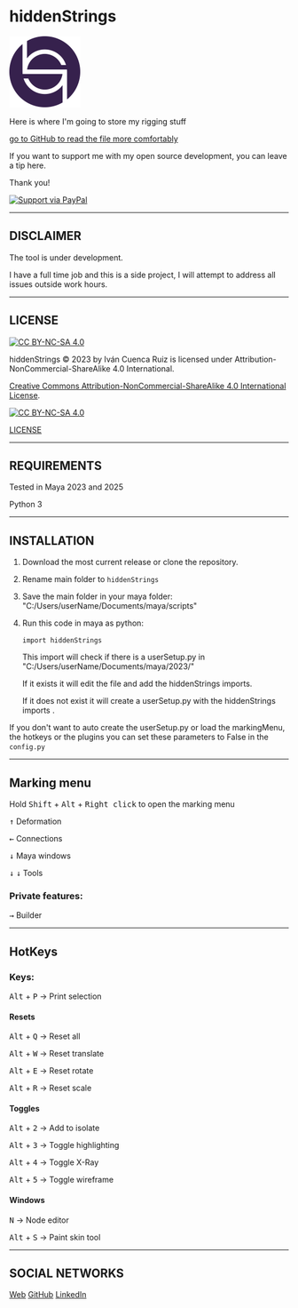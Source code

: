 # hiddenStrings #

<img alt="icon of the hiddenStrings project" height="128" src="/icons/hiddenStrings.png" width="128"/>

Here is where I'm going to store my rigging stuff

[go to GitHub to read the file more comfortably](https://github.com/ivan-cuenca-rigging/hiddenStrings)

If you want to support me with my open source development, you can leave a tip here. 

Thank you!

[![Support via PayPal](https://img.shields.io/badge/Donate-PayPal.Me-orange)](https://www.paypal.me/IvanCuencaRigging/)

--------------------------------------------

## DISCLAIMER ##

The tool is under development.

I have a full time job and this is a side project, I will attempt to address all issues outside work hours.

--------------------------------------------

## LICENSE ##

[cc-by-nc-sa]: http://creativecommons.org/licenses/by-nc-sa/4.0/
[cc-by-nc-sa-image]: https://licensebuttons.net/l/by-nc-sa/4.0/88x31.png
[cc-by-nc-sa-shield]: https://img.shields.io/badge/License-CC%20BY--NC--SA%204.0-lightgrey.svg

[![CC BY-NC-SA 4.0][cc-by-nc-sa-shield]][cc-by-nc-sa]

hiddenStrings © 2023 by Iván Cuenca Ruiz is licensed under Attribution-NonCommercial-ShareAlike 4.0 International. 

[Creative Commons Attribution-NonCommercial-ShareAlike 4.0 International License][cc-by-nc-sa].

[![CC BY-NC-SA 4.0][cc-by-nc-sa-image]][cc-by-nc-sa]

[LICENSE](https://github.com/ivan-cuenca-rigging/hiddenStrings/blob/main/LICENSE.md)

--------------------------------------------

## REQUIREMENTS ##

Tested in Maya 2023 and 2025

Python 3

--------------------------------------------

## INSTALLATION ##

1. Download the most current release or clone the repository. 

2. Rename main folder to `hiddenStrings`

3. Save the main folder in your maya folder:
   "C:/Users/userName/Documents/maya/scripts"

4. Run this code in maya as python:

       import hiddenStrings

   This import will check if there is a userSetup.py in "C:/Users/userName/Documents/maya/2023/"

   If it exists it will edit the file and add the hiddenStrings imports.

   If it does not exist it will create a userSetup.py with the hiddenStrings imports .

If you don't want to auto create the userSetup.py or load the markingMenu, the hotkeys or the plugins you can set these
parameters to False in the `config.py`

--------------------------------------------

## Marking menu ##

Hold <kbd>Shift</kbd> + <kbd>Alt</kbd> + <kbd>Right click</kbd> to open the marking menu

<kbd>&uarr;</kbd> Deformation

<kbd>&larr;</kbd> Connections

<kbd>&darr;</kbd> Maya windows

<kbd>&darr;</kbd> <kbd>&darr;</kbd> Tools

### Private features: ###

<kbd>&rarr;</kbd> Builder

--------------------------------------------

## HotKeys ##

### Keys: ###

<kbd>Alt</kbd> + <kbd>P</kbd> &rarr; Print selection

#### Resets ####

<kbd>Alt</kbd> + <kbd>Q</kbd> &rarr; Reset all

<kbd>Alt</kbd> + <kbd>W</kbd> &rarr; Reset translate

<kbd>Alt</kbd> + <kbd>E</kbd> &rarr; Reset rotate

<kbd>Alt</kbd> + <kbd>R</kbd> &rarr; Reset scale

#### Toggles ####

<kbd>Alt</kbd> + <kbd>2</kbd> &rarr; Add to isolate

<kbd>Alt</kbd> + <kbd>3</kbd> &rarr; Toggle highlighting

<kbd>Alt</kbd> + <kbd>4</kbd> &rarr; Toggle X-Ray

<kbd>Alt</kbd> + <kbd>5</kbd> &rarr; Toggle wireframe

#### Windows ####

<kbd>N</kbd> &rarr; Node editor

<kbd>Alt</kbd> + <kbd>S</kbd> &rarr; Paint skin tool

--------------------------------------------

## SOCIAL NETWORKS ##
[Web](https://ivan-cuenca.com/)
[GitHub](https://github.com/ivan-cuenca-rigging/)
[LinkedIn](https://www.linkedin.com/in/ivan-cuenca-ruiz/)
